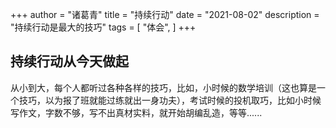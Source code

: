 +++
author = "诸葛青"
title = "持续行动"
date = "2021-08-02"
description = "持续行动是最大的技巧"
tags = [
    "体会",
]
+++

## 持续行动从今天做起

从小到大，每个人都听过各种各样的技巧，比如，小时候的数学培训（这也算是一个技巧，以为报了班就能过练就出一身功夫），考试时候的投机取巧，比如小时候写作文，字数不够，写不出真材实料，就开始胡编乱造，等等......
 
